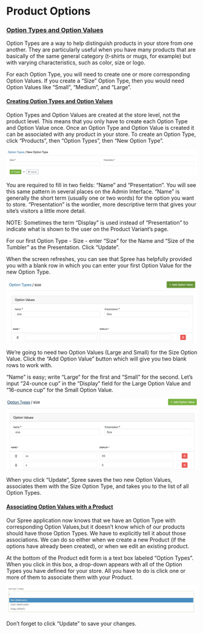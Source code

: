 # Product Options

### [Option Types and Option Values](product-options.md#option-types-and-option-values) <a id="option-types-and-option-values"></a>

Option Types are a way to help distinguish products in your store from one another. They are particularly useful when you have many products that are basically of the same general category \(t-shirts or mugs, for example\) but with varying characteristics, such as color, size or logo.

For each Option Type, you will need to create one or more corresponding Option Values. If you create a “Size” Option Type, then you would need Option Values like “Small”, “Medium”, and “Large”.

#### [Creating Option Types and Option Values](product-options.md#creating-option-types-and-option-values) <a id="creating-option-types-and-option-values"></a>

Option Types and Option Values are created at the store level, not the product level. This means that you only have to create each Option Type and Option Value once. Once an Option Type and Option Value is created it can be associated with any product in your store. To create an Option Type, click “Products”, then “Option Types”, then “New Option Type”.

![New Option Type](../.gitbook/assets/image%20%2885%29.png)

You are required to fill in two fields: “Name” and “Presentation”. You will see this same pattern in several places on the Admin Interface. “Name” is generally the short term \(usually one or two words\) for the option you want to store. “Presentation” is the wordier, more descriptive term that gives your site’s visitors a little more detail.

NOTE: Sometimes the term “Display” is used instead of “Presentation” to indicate what is shown to the user on the Product Variant’s page.

For our first Option Type - Size - enter “Size” for the Name and “Size of the Tumbler” as the Presentation. Click “Update”.

When the screen refreshes, you can see that Spree has helpfully provided you with a blank row in which you can enter your first Option Value for the new Option Type.

![New Option Value](../.gitbook/assets/image%20%2886%29.png)

We’re going to need two Option Values \(Large and Small\) for the Size Option Value. Click the “Add Option Value” button which will give you two blank rows to work with.

“Name” is easy; write “Large” for the first and “Small” for the second. Let’s input “24-ounce cup” in the “Display” field for the Large Option Value and “16-ounce cup” for the Small Option Value.

![Completed Option Values](../.gitbook/assets/image%20%28101%29.png)

When you click “Update”, Spree saves the two new Option Values, associates them with the Size Option Type, and takes you to the list of all Option Types.

#### [Associating Option Values with a Product](product-options.md#associating-option-values-with-a-product) <a id="associating-option-values-with-a-product"></a>

Our Spree application now knows that we have an Option Type with corresponding Option Values,but it doesn’t know which of our products should have those Option Types. We have to explicitly tell it about those associations. We can do so either when we create a new Product \(if the options have already been created\), or when we edit an existing product.

At the bottom of the Product edit form is a text box labeled “Option Types”. When you click in this box, a drop-down appears with all of the Option Types you have defined for your store. All you have to do is click one or more of them to associate them with your Product.

![Option Types Dropdown List](../.gitbook/assets/image%20%2897%29.png)

Don’t forget to click “Update” to save your changes.


